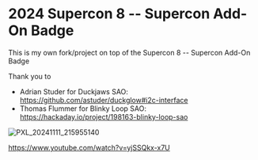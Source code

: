 # 2024 Supercon 8 -- Supercon Add-On Badge

This is my own fork/project on top of the Supercon 8 -- Supercon Add-On Badge

Thank you to
- Adrian Studer for Duckjaws SAO: https://github.com/astuder/duckglow#i2c-interface
- Thomas Flummer for Blinky Loop SAO: https://hackaday.io/project/198163-blinky-loop-sao

![PXL_20241111_215955140](https://github.com/user-attachments/assets/1c4182ea-1bcb-4721-986e-f64b0b3a4764)

https://www.youtube.com/watch?v=yjSSQkx-x7U
